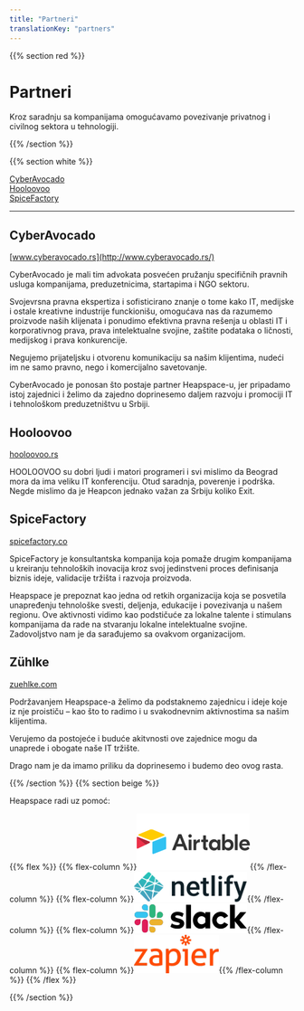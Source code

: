 ```yaml
---
title: "Partneri"
translationKey: "partners"
---
```


{{% section red %}}

# Partneri

Kroz saradnju sa kompanijama omogućavamo povezivanje privatnog i civilnog sektora u tehnologiji.

{{% /section %}}

{{% section white %}}

[CyberAvocado](#cyberavocado)<br>
[Hooloovoo](#hooloovoo)<br>
[SpiceFactory](#spicefactory)<br>

---

## CyberAvocado

[www.cyberavocado.rs](http://www.cyberavocado.rs/)

CyberAvocado je mali tim advokata posvećen pružanju specifičnih pravnih usluga kompanijama, preduzetnicima, startapima i NGO sektoru.

Svojevrsna pravna ekspertiza i sofisticirano znanje o tome kako IT, medijske i ostale kreativne industrije funckionišu, omogućava nas da razumemo proizvode naših klijenata i ponudimo efektivna pravna rešenja u oblasti IT i korporativnog prava, prava intelektualne svojine, zaštite podataka o ličnosti,
medijskog i prava konkurencije.

Negujemo prijateljsku i otvorenu komunikaciju sa našim klijentima, nudeći im ne samo pravno, nego i komercijalno savetovanje.

CyberAvocado je ponosan što postaje partner Heapspace-u, jer pripadamo istoj zajednici i želimo da zajedno doprinesemo daljem razvoju i promociji IT i tehnološkom preduzetništvu u Srbiji.


## Hooloovoo

[hooloovoo.rs](https://hooloovoo.rs)

HOOLOOVOO su dobri ljudi i matori programeri i svi mislimo da Beograd mora da ima veliku IT konferenciju. Otud saradnja, poverenje i podrška. Negde mislimo da je Heapcon jednako važan za Srbiju koliko Exit.


## SpiceFactory

[spicefactory.co](https://spicefactory.co)

SpiceFactory je konsultantska kompanija koja pomaže drugim kompanijama u kreiranju tehnoloških inovacija kroz svoj jedinstveni proces definisanja biznis ideje, validacije tržišta i razvoja proizvoda.

Heapspace je prepoznat kao jedna od retkih organizacija koja se posvetila unapređenju tehnološke svesti, deljenja, edukacije i povezivanja u našem regionu. Ove aktivnosti vidimo kao podstičuće za lokalne talente i stimulans kompanijama da rade na stvaranju lokalne intelektualne svojine. Zadovoljstvo nam je da sarađujemo sa ovakvom organizacijom.


## Zühlke

[zuehlke.com](https://www.zuehlke.com/rs/en/)

Podržavanjem Heapspace-a želimo da podstaknemo zajednicu i ideje koje iz nje proističu – kao što to radimo i u svakodnevnim aktivnostima sa našim klijentima.

Verujemo da postojeće i buduće akitvnosti ove zajednice mogu da unaprede i obogate naše IT tržište.

Drago nam je da imamo priliku da doprinesemo i budemo deo ovog rasta.

{{% /section %}}
{{% section beige %}}

Heapspace radi uz pomoć:

{{% flex %}}
{{% flex-column %}}[![](airtable.png)](https://airtable.com){{% /flex-column %}}
{{% flex-column %}}[![](netlify.png)](https://netlify.com){{% /flex-column %}}
{{% flex-column %}}[![](slack.png)](https://slack.com){{% /flex-column %}}
{{% flex-column %}}[![](zapier.png)](https://zapier.com){{% /flex-column %}}
{{% /flex %}}

{{% /section %}}